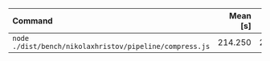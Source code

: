 | Command | Mean [s] | Min [s] | Max [s] | Relative |
|:---|---:|---:|---:|---:|
| `node ./dist/bench/nikolaxhristov/pipeline/compress.js` | 214.250 | 214.250 | 214.250 | 1.00 |
